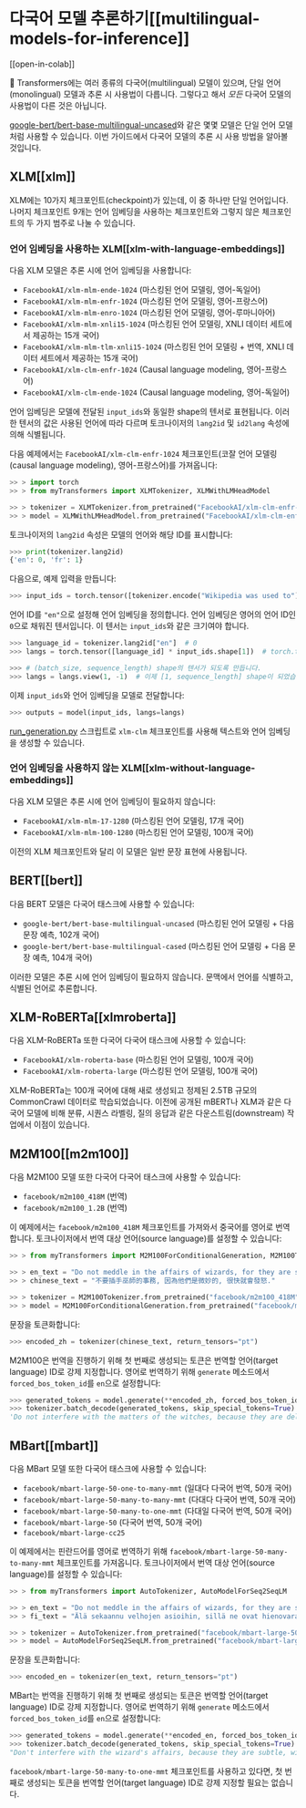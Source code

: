 <!--Copyright 2022 The HuggingFace Team. All rights reserved.

Licensed under the Apache License, Version 2.0 (the "License"); you may not use this file except in compliance with
the License. You may obtain a copy of the License at

http://www.apache.org/licenses/LICENSE-2.0

Unless required by applicable law or agreed to in writing, software distributed under the License is distributed on
an "AS IS" BASIS, WITHOUT WARRANTIES OR CONDITIONS OF ANY KIND, either express or implied. See the License for the
specific language governing permissions and limitations under the License.

⚠️ Note that this file is in Markdown but contain specific syntax for our doc-builder (similar to MDX) that may not be
rendered properly in your Markdown viewer.

-->

# 다국어 모델 추론하기[[multilingual-models-for-inference]]

[[open-in-colab]]

🤗 Transformers에는 여러 종류의 다국어(multilingual) 모델이 있으며, 단일 언어(monolingual) 모델과 추론 시 사용법이 다릅니다.
그렇다고 해서 *모든* 다국어 모델의 사용법이 다른 것은 아닙니다.

[google-bert/bert-base-multilingual-uncased](https://huggingface.co/google-bert/bert-base-multilingual-uncased)와 같은 몇몇 모델은 단일 언어 모델처럼 사용할 수 있습니다.
이번 가이드에서 다국어 모델의 추론 시 사용 방법을 알아볼 것입니다.

## XLM[[xlm]]

XLM에는 10가지 체크포인트(checkpoint)가 있는데, 이 중 하나만 단일 언어입니다. 
나머지 체크포인트 9개는 언어 임베딩을 사용하는 체크포인트와 그렇지 않은 체크포인트의 두 가지 범주로 나눌 수 있습니다.

### 언어 임베딩을 사용하는 XLM[[xlm-with-language-embeddings]]

다음 XLM 모델은 추론 시에 언어 임베딩을 사용합니다:

- `FacebookAI/xlm-mlm-ende-1024` (마스킹된 언어 모델링, 영어-독일어)
- `FacebookAI/xlm-mlm-enfr-1024` (마스킹된 언어 모델링, 영어-프랑스어)
- `FacebookAI/xlm-mlm-enro-1024` (마스킹된 언어 모델링, 영어-루마니아어)
- `FacebookAI/xlm-mlm-xnli15-1024` (마스킹된 언어 모델링, XNLI 데이터 세트에서 제공하는 15개 국어)
- `FacebookAI/xlm-mlm-tlm-xnli15-1024` (마스킹된 언어 모델링 + 번역, XNLI 데이터 세트에서 제공하는 15개 국어)
- `FacebookAI/xlm-clm-enfr-1024` (Causal language modeling, 영어-프랑스어)
- `FacebookAI/xlm-clm-ende-1024` (Causal language modeling, 영어-독일어)

언어 임베딩은 모델에 전달된 `input_ids`와 동일한 shape의 텐서로 표현됩니다.
이러한 텐서의 값은 사용된 언어에 따라 다르며 토크나이저의 `lang2id` 및 `id2lang` 속성에 의해 식별됩니다.

다음 예제에서는 `FacebookAI/xlm-clm-enfr-1024` 체크포인트(코잘 언어 모델링(causal language modeling), 영어-프랑스어)를 가져옵니다:

```py
>> > import torch
>> > from myTransformers import XLMTokenizer, XLMWithLMHeadModel

>> > tokenizer = XLMTokenizer.from_pretrained("FacebookAI/xlm-clm-enfr-1024")
>> > model = XLMWithLMHeadModel.from_pretrained("FacebookAI/xlm-clm-enfr-1024")
```

토크나이저의 `lang2id` 속성은 모델의 언어와 해당 ID를 표시합니다:

```py
>>> print(tokenizer.lang2id)
{'en': 0, 'fr': 1}
```

다음으로, 예제 입력을 만듭니다:

```py
>>> input_ids = torch.tensor([tokenizer.encode("Wikipedia was used to")])  # 배치 크기는 1입니다
```

언어 ID를 `"en"`으로 설정해 언어 임베딩을 정의합니다. 
언어 임베딩은 영어의 언어 ID인 `0`으로 채워진 텐서입니다.
이 텐서는 `input_ids`와 같은 크기여야 합니다. 

```py
>>> language_id = tokenizer.lang2id["en"]  # 0
>>> langs = torch.tensor([language_id] * input_ids.shape[1])  # torch.tensor([0, 0, 0, ..., 0])

>>> # (batch_size, sequence_length) shape의 텐서가 되도록 만듭니다.
>>> langs = langs.view(1, -1)  # 이제 [1, sequence_length] shape이 되었습니다(배치 크기는 1입니다)
```

이제 `input_ids`와 언어 임베딩을 모델로 전달합니다:

```py
>>> outputs = model(input_ids, langs=langs)
```

[run_generation.py](https://github.com/huggingface/transformers/tree/main/examples/pytorch/text-generation/run_generation.py) 스크립트로 `xlm-clm` 체크포인트를 사용해 텍스트와 언어 임베딩을 생성할 수 있습니다.

### 언어 임베딩을 사용하지 않는 XLM[[xlm-without-language-embeddings]]

다음 XLM 모델은 추론 시에 언어 임베딩이 필요하지 않습니다:

- `FacebookAI/xlm-mlm-17-1280` (마스킹된 언어 모델링, 17개 국어)
- `FacebookAI/xlm-mlm-100-1280` (마스킹된 언어 모델링, 100개 국어)

이전의 XLM 체크포인트와 달리 이 모델은 일반 문장 표현에 사용됩니다.

## BERT[[bert]]

다음 BERT 모델은 다국어 태스크에 사용할 수 있습니다:

- `google-bert/bert-base-multilingual-uncased` (마스킹된 언어 모델링 + 다음 문장 예측, 102개 국어)
- `google-bert/bert-base-multilingual-cased` (마스킹된 언어 모델링 + 다음 문장 예측, 104개 국어)

이러한 모델은 추론 시에 언어 임베딩이 필요하지 않습니다. 
문맥에서 언어를 식별하고, 식별된 언어로 추론합니다.

## XLM-RoBERTa[[xlmroberta]]

다음 XLM-RoBERTa 또한 다국어 다국어 태스크에 사용할 수 있습니다:

- `FacebookAI/xlm-roberta-base` (마스킹된 언어 모델링, 100개 국어)
- `FacebookAI/xlm-roberta-large` (마스킹된 언어 모델링, 100개 국어)

XLM-RoBERTa는 100개 국어에 대해 새로 생성되고 정제된 2.5TB 규모의 CommonCrawl 데이터로 학습되었습니다.
이전에 공개된 mBERT나 XLM과 같은 다국어 모델에 비해 분류, 시퀀스 라벨링, 질의 응답과 같은 다운스트림(downstream) 작업에서 이점이 있습니다.

## M2M100[[m2m100]]

다음 M2M100 모델 또한 다국어 다국어 태스크에 사용할 수 있습니다:

- `facebook/m2m100_418M` (번역)
- `facebook/m2m100_1.2B` (번역)

이 예제에서는 `facebook/m2m100_418M` 체크포인트를 가져와서 중국어를 영어로 번역합니다. 
토크나이저에서 번역 대상 언어(source language)를 설정할 수 있습니다:

```py
>> > from myTransformers import M2M100ForConditionalGeneration, M2M100Tokenizer

>> > en_text = "Do not meddle in the affairs of wizards, for they are subtle and quick to anger."
>> > chinese_text = "不要插手巫師的事務, 因為他們是微妙的, 很快就會發怒."

>> > tokenizer = M2M100Tokenizer.from_pretrained("facebook/m2m100_418M", src_lang="zh")
>> > model = M2M100ForConditionalGeneration.from_pretrained("facebook/m2m100_418M")
```

문장을 토큰화합니다:

```py
>>> encoded_zh = tokenizer(chinese_text, return_tensors="pt")
```

M2M100은 번역을 진행하기 위해 첫 번째로 생성되는 토큰은 번역할 언어(target language) ID로 강제 지정합니다.
영어로 번역하기 위해 `generate` 메소드에서 `forced_bos_token_id`를 `en`으로 설정합니다:

```py
>>> generated_tokens = model.generate(**encoded_zh, forced_bos_token_id=tokenizer.get_lang_id("en"))
>>> tokenizer.batch_decode(generated_tokens, skip_special_tokens=True)
'Do not interfere with the matters of the witches, because they are delicate and will soon be angry.'
```

## MBart[[mbart]]

다음 MBart 모델 또한 다국어 태스크에 사용할 수 있습니다:

- `facebook/mbart-large-50-one-to-many-mmt` (일대다 다국어 번역, 50개 국어)
- `facebook/mbart-large-50-many-to-many-mmt` (다대다 다국어 번역, 50개 국어)
- `facebook/mbart-large-50-many-to-one-mmt` (다대일 다국어 번역, 50개 국어)
- `facebook/mbart-large-50` (다국어 번역, 50개 국어)
- `facebook/mbart-large-cc25`

이 예제에서는 핀란드어를 영어로 번역하기 위해 `facebook/mbart-large-50-many-to-many-mmt` 체크포인트를 가져옵니다. 
토크나이저에서 번역 대상 언어(source language)를 설정할 수 있습니다:

```py
>> > from myTransformers import AutoTokenizer, AutoModelForSeq2SeqLM

>> > en_text = "Do not meddle in the affairs of wizards, for they are subtle and quick to anger."
>> > fi_text = "Älä sekaannu velhojen asioihin, sillä ne ovat hienovaraisia ja nopeasti vihaisia."

>> > tokenizer = AutoTokenizer.from_pretrained("facebook/mbart-large-50-many-to-many-mmt", src_lang="fi_FI")
>> > model = AutoModelForSeq2SeqLM.from_pretrained("facebook/mbart-large-50-many-to-many-mmt")
```

문장을 토큰화합니다:

```py
>>> encoded_en = tokenizer(en_text, return_tensors="pt")
```

MBart는 번역을 진행하기 위해 첫 번째로 생성되는 토큰은 번역할 언어(target language) ID로 강제 지정합니다.
영어로 번역하기 위해 `generate` 메소드에서 `forced_bos_token_id`를 `en`으로 설정합니다:

```py
>>> generated_tokens = model.generate(**encoded_en, forced_bos_token_id=tokenizer.lang_code_to_id("en_XX"))
>>> tokenizer.batch_decode(generated_tokens, skip_special_tokens=True)
"Don't interfere with the wizard's affairs, because they are subtle, will soon get angry."
```

`facebook/mbart-large-50-many-to-one-mmt` 체크포인트를 사용하고 있다면, 첫 번째로 생성되는 토큰을 번역할 언어(target language) ID로 강제 지정할 필요는 없습니다.
